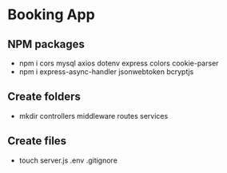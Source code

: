 # Booking App

## NPM packages
- npm i cors mysql axios dotenv express colors cookie-parser
- npm i express-async-handler jsonwebtoken bcryptjs

## Create folders
- mkdir controllers middleware routes services

## Create files
- touch server.js .env .gitignore


